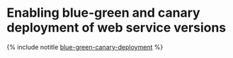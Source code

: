 # Enabling blue-green and canary deployment of web service versions

{% include notitle [blue-green-canary-deployment](../dev/blue-green-canary-deployment.md) %}